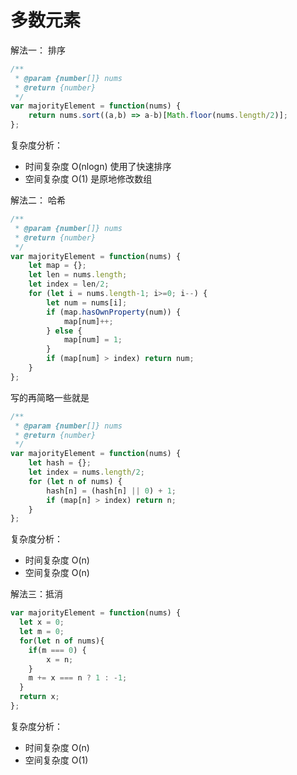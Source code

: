 # 多数元素


解法一： 排序

```js
/**
 * @param {number[]} nums
 * @return {number}
 */
var majorityElement = function(nums) {
    return nums.sort((a,b) => a-b)[Math.floor(nums.length/2)];
};
```

复杂度分析：

- 时间复杂度 O(nlogn) 使用了快速排序
- 空间复杂度 O(1) 是原地修改数组

解法二： 哈希

```js
/**
 * @param {number[]} nums
 * @return {number}
 */
var majorityElement = function(nums) {
    let map = {};
    let len = nums.length;
    let index = len/2;
    for (let i = nums.length-1; i>=0; i--) {
        let num = nums[i];
        if (map.hasOwnProperty(num)) {
            map[num]++;
        } else {
            map[num] = 1;
        }
        if (map[num] > index) return num;
    }
};
```

写的再简略一些就是

```js
/**
 * @param {number[]} nums
 * @return {number}
 */
var majorityElement = function(nums) {
    let hash = {};
    let index = nums.length/2;
    for (let n of nums) {
        hash[n] = (hash[n] || 0) + 1;
        if (map[n] > index) return n;
    }
};
````

复杂度分析：

- 时间复杂度 O(n) 
- 空间复杂度 O(n) 

解法三：抵消

```js
var majorityElement = function(nums) {
  let x = 0;
  let m = 0;
  for(let n of nums){
    if(m === 0) {
    	x = n;
    }
    m += x === n ? 1 : -1;
  }
  return x;
};
```

复杂度分析：

- 时间复杂度 O(n) 
- 空间复杂度 O(1) 